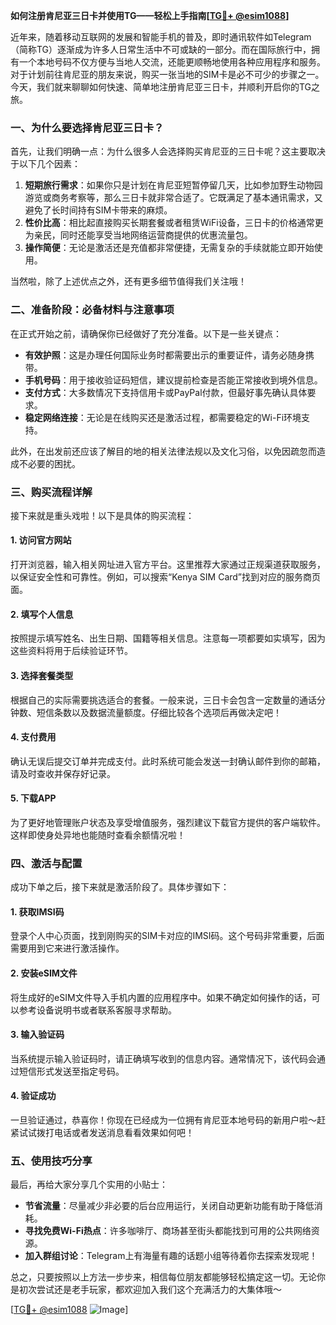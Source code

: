 **如何注册肯尼亚三日卡并使用TG——轻松上手指南[[TG💪+ @esim1088](https://t.me/s/esim1088)]**

近年来，随着移动互联网的发展和智能手机的普及，即时通讯软件如Telegram（简称TG）逐渐成为许多人日常生活中不可或缺的一部分。而在国际旅行中，拥有一个本地号码不仅方便与当地人交流，还能更顺畅地使用各种应用程序和服务。对于计划前往肯尼亚的朋友来说，购买一张当地的SIM卡是必不可少的步骤之一。今天，我们就来聊聊如何快速、简单地注册肯尼亚三日卡，并顺利开启你的TG之旅。

### 一、为什么要选择肯尼亚三日卡？

首先，让我们明确一点：为什么很多人会选择购买肯尼亚的三日卡呢？这主要取决于以下几个因素：

1. **短期旅行需求**：如果你只是计划在肯尼亚短暂停留几天，比如参加野生动物园游览或商务考察等，那么三日卡就非常合适了。它既满足了基本通讯需求，又避免了长时间持有SIM卡带来的麻烦。
2. **性价比高**：相比起直接购买长期套餐或者租赁WiFi设备，三日卡的价格通常更为亲民，同时还能享受当地网络运营商提供的优惠流量包。
3. **操作简便**：无论是激活还是充值都非常便捷，无需复杂的手续就能立即开始使用。

当然啦，除了上述优点之外，还有更多细节值得我们关注哦！

### 二、准备阶段：必备材料与注意事项

在正式开始之前，请确保你已经做好了充分准备。以下是一些关键点：

- **有效护照**：这是办理任何国际业务时都需要出示的重要证件，请务必随身携带。
- **手机号码**：用于接收验证码短信，建议提前检查是否能正常接收到境外信息。
- **支付方式**：大多数情况下支持信用卡或PayPal付款，但最好事先确认具体要求。
- **稳定网络连接**：无论是在线购买还是激活过程，都需要稳定的Wi-Fi环境支持。

此外，在出发前还应该了解目的地的相关法律法规以及文化习俗，以免因疏忽而造成不必要的困扰。

### 三、购买流程详解

接下来就是重头戏啦！以下是具体的购买流程：

#### 1. 访问官方网站
打开浏览器，输入相关网址进入官方平台。这里推荐大家通过正规渠道获取服务，以保证安全性和可靠性。例如，可以搜索“Kenya SIM Card”找到对应的服务商页面。

#### 2. 填写个人信息
按照提示填写姓名、出生日期、国籍等相关信息。注意每一项都要如实填写，因为这些资料将用于后续验证环节。

#### 3. 选择套餐类型
根据自己的实际需要挑选适合的套餐。一般来说，三日卡会包含一定数量的通话分钟数、短信条数以及数据流量额度。仔细比较各个选项后再做决定吧！

#### 4. 支付费用
确认无误后提交订单并完成支付。此时系统可能会发送一封确认邮件到你的邮箱，请及时查收并保存好记录。

#### 5. 下载APP
为了更好地管理账户状态及享受增值服务，强烈建议下载官方提供的客户端软件。这样即使身处异地也能随时查看余额情况啦！

### 四、激活与配置

成功下单之后，接下来就是激活阶段了。具体步骤如下：

#### 1. 获取IMSI码
登录个人中心页面，找到刚购买的SIM卡对应的IMSI码。这个号码非常重要，后面需要用到它来进行激活操作。

#### 2. 安装eSIM文件
将生成好的eSIM文件导入手机内置的应用程序中。如果不确定如何操作的话，可以参考设备说明书或者联系客服寻求帮助。

#### 3. 输入验证码
当系统提示输入验证码时，请正确填写收到的信息内容。通常情况下，该代码会通过短信形式发送至指定号码。

#### 4. 验证成功
一旦验证通过，恭喜你！你现在已经成为一位拥有肯尼亚本地号码的新用户啦～赶紧试试拨打电话或者发送消息看看效果如何吧！

### 五、使用技巧分享

最后，再给大家分享几个实用的小贴士：

- **节省流量**：尽量减少非必要的后台应用运行，关闭自动更新功能有助于降低消耗。
- **寻找免费Wi-Fi热点**：许多咖啡厅、商场甚至街头都能找到可用的公共网络资源。
- **加入群组讨论**：Telegram上有海量有趣的话题小组等待着你去探索发现呢！

总之，只要按照以上方法一步步来，相信每位朋友都能够轻松搞定这一切。无论你是初次尝试还是老手玩家，都欢迎加入我们这个充满活力的大集体哦～

[[TG💪+ @esim1088](https://t.me/s/esim1088) ![Image](https://i.postimg.cc/4NQfJmqS/Snipaste-2025-05-13-00-14-12.png)]
